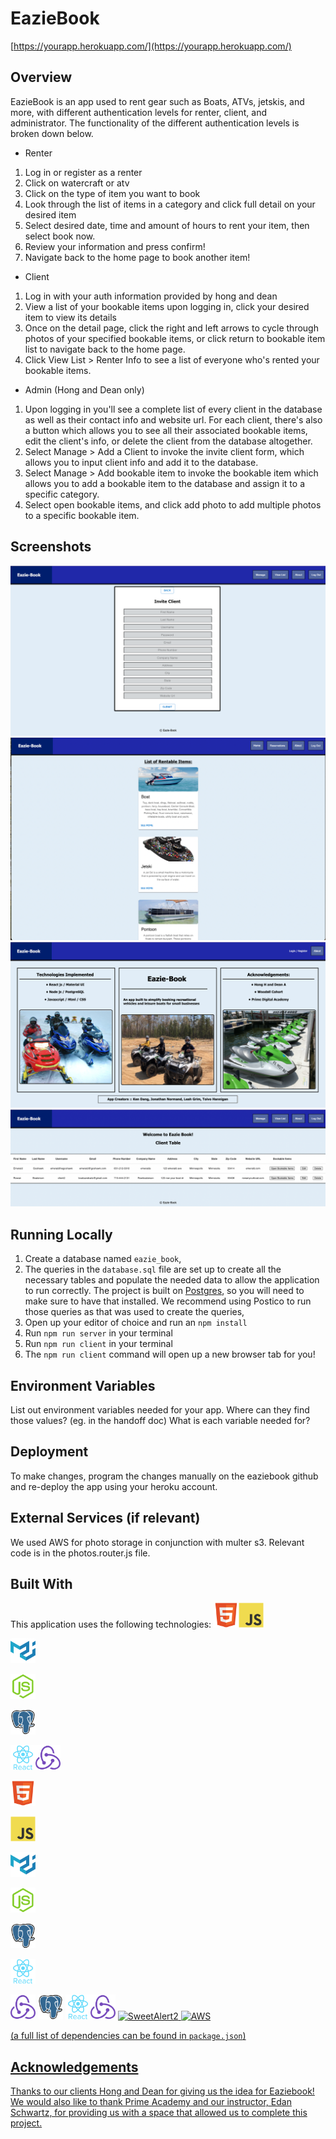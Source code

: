 # EazieBook

[https://yourapp.herokuapp.com/](https://yourapp.herokuapp.com/)

## Overview

EazieBook is an app used to rent gear such as Boats, ATVs, jetskis, and more, with different authentication levels for renter, client, and administrator. The functionality of the different authentication levels is broken down below. 

- Renter
1. Log in or register as a renter
2. Click on watercraft or atv
3. Click on the type of item you want to book
4. Look through the list of items in a category and click full detail on your desired item
5. Select desired date, time and amount of hours to rent your item, then select book now.
6. Review your information and press confirm!
7. Navigate back to the home page to book another item!

- Client
1. Log in with your auth information provided by hong and dean 
2. View a list of your bookable items upon logging in, click your desired item to view its details
3. Once on the detail page, click the right and left arrows to cycle through photos of your specified bookable items, or click return to bookable item list to navigate back to the home page. 
4. Click View List > Renter Info to see a list of everyone who's rented your bookable items. 

- Admin (Hong and Dean only)
1. Upon logging in you'll see a complete list of every client in the database as well as their contact info and website url. For each client, there's also a button which allows you to see all their associated bookable items, edit the client's info, or delete the client from the database altogether. 
2. Select Manage > Add a Client to invoke the invite client form, which allows you to input client info and add it to the database. 
3. Select Manage > Add bookable item to invoke the bookable item which allows you to add a bookable item to the database and assign it to a specific category. 
4. Select open bookable items, and click add photo to add multiple photos to a specific bookable item. 

## Screenshots


![screenshot1](/screenshots/screenshot1.png)
![screenshot2](/screenshots/screenshot2.png)
![screenshot3](/screenshots/screenshot3.png)
![screenshot4](/screenshots/screenshot4.png)



## Running Locally

1. Create a database named `eazie_book`,
2. The queries in the `database.sql` file are set up to create all the necessary tables and populate the needed data to allow the application to run correctly. The project is built on [Postgres](https://www.postgresql.org/download/), so you will need to make sure to have that installed. We recommend using Postico to run those queries as that was used to create the queries, 
3. Open up your editor of choice and run an `npm install`
4. Run `npm run server` in your terminal
5. Run `npm run client` in your terminal
6. The `npm run client` command will open up a new browser tab for you!

## Environment Variables

List out environment variables needed for your app. Where can they find those values? (eg. in the handoff doc) What is each variable needed for?

## Deployment

To make changes, program the changes manually on the eaziebook github and re-deploy the app using your heroku account. 


## External Services (if relevant)

We used AWS for photo storage in conjunction with multer s3. Relevant code is in the photos.router.js file. 

## Built With

This application uses the following technologies:
<a href="https://developer.mozilla.org/en-US/docs/Web/HTML"><img src="https://raw.githubusercontent.com/devicons/devicon/master/icons/html5/html5-original.svg" height="40px" width="40px" /></a><a href="https://developer.mozilla.org/en-US/docs/Web/JavaScript"><img src="https://raw.githubusercontent.com/devicons/devicon/master/icons/javascript/javascript-original.svg" height="40px" width="40px" /></a>

<a href="https://material-ui.com/"><img src="https://raw.githubusercontent.com/devicons/devicon/master/icons/materialui/materialui-original.svg" height="40px" width="40px" /></a>

<a href="https://nodejs.org/en/"><img src="https://raw.githubusercontent.com/devicons/devicon/master/icons/nodejs/nodejs-original.svg" height="40px" width="40px" /></a>

<a href="https://www.postgresql.org/"><img src="https://raw.githubusercontent.com/devicons/devicon/master/icons/postgresql/postgresql-original.svg" height="40px" width="40px" /></a>

<a href="https://reactjs.org/"><img src="https://raw.githubusercontent.com/devicons/devicon/master/icons/react/react-original-wordmark.svg" height="40px" width="40px" /></a><a href="https://redux.js.org/"><img src="https://raw.githubusercontent.com/devicons/devicon/master/icons/redux/redux-original.svg" height="40px" width="40px" /></a>

<a href="https://developer.mozilla.org/en-US/docs/Web/HTML"><img src="https://raw.githubusercontent.com/devicons/devicon/master/icons/html5/html5-original.svg" height="40px" width="40px" /></a>

<a href="https://developer.mozilla.org/en-US/docs/Web/JavaScript"><img src="https://raw.githubusercontent.com/devicons/devicon/master/icons/javascript/javascript-original.svg" height="40px" width="40px" /></a>

<a href="https://material-ui.com/"><img src="https://raw.githubusercontent.com/devicons/devicon/master/icons/materialui/materialui-original.svg" height="40px" width="40px" /></a>

<a href="https://nodejs.org/en/"><img src="https://raw.githubusercontent.com/devicons/devicon/master/icons/nodejs/nodejs-original.svg" height="40px" width="40px" /></a>

<a href="https://www.postgresql.org/"><img src="https://raw.githubusercontent.com/devicons/devicon/master/icons/postgresql/postgresql-original.svg" height="40px" width="40px" /></a>

<a href="https://reactjs.org/"><img src="https://raw.githubusercontent.com/devicons/devicon/master/icons/react/react-original-wordmark.svg" height="40px" width="40px" /></a>

<a href="https://redux.js.org/"><img src="https://raw.githubusercontent.com/devicons/devicon/master/icons/redux/redux-original.svg" height="40px" width="40px" /></a>
<a href="https://www.postgresql.org/"><img src="https://raw.githubusercontent.com/devicons/devicon/master/icons/postgresql/postgresql-original.svg" height="40px" width="40px" /></a>
<a href="https://reactjs.org/"><img src="https://raw.githubusercontent.com/devicons/devicon/master/icons/react/react-original-wordmark.svg" height="40px" width="40px" /></a><a href="https://redux.js.org/"><img src="https://raw.githubusercontent.com/devicons/devicon/master/icons/redux/redux-original.svg" height="40px" width="40px" /></a>
<a href="https://sweetalert2.github.io/">
  <img src="https://sweetalert2.github.io/images/SweetAlert2.png" width="150" height="40px" alt="SweetAlert2">
</a>
<a href="https://aws.amazon.com/">
  <img src="https://a0.awsstatic.com/libra-css/images/logos/aws_logo_smile_1200x630.png" width="100" height="40px" alt="AWS">

(a full list of dependencies can be found in `package.json`)

## Acknowledgements

Thanks to our clients Hong and Dean for giving us the idea for Eaziebook! We would also like to thank Prime Academy and our instructor, Edan Schwartz, for providing us with a space that allowed us to complete this project. 

